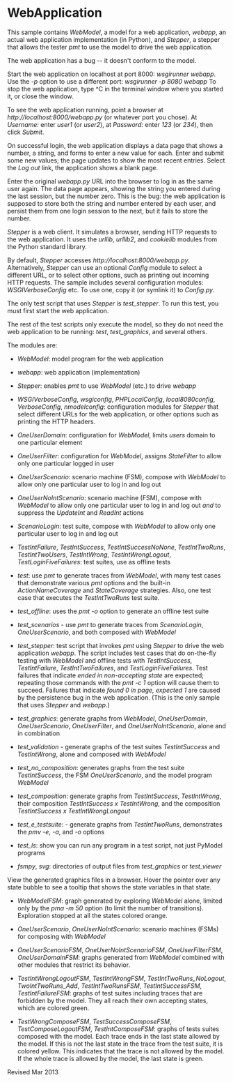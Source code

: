 
WebApplication
==============

This sample contains *WebModel*, a model for a web application,
*webapp*, an actual web application implementation (in Python), and
*Stepper*, a stepper that allows the tester *pmt* to use the model to
drive the web application.

The web application has a bug -- it doesn't conform to the
model.

Start the web application on localhost at port 8000: *wsgirunner webapp*.
Use the *-p* option to use a different port: *wsgirunner -p 8080 webapp*
To stop the web application, type ^C in the terminal window where you
started it, or close the window.

To see the web application running, point a browser at
*http://localhost:8000/webapp.py* (or whatever port you chose).  At
*Username:* enter *user1* (or *user2*), at *Password:* enter *123* (or
*234*), then click *Submit*.  

On successful login, the web application displays a data page that
shows a number, a string, and forms to enter a new value for each.  Enter
and submit some new values; the page updates to show the most recent
entries.  Select the *Log out* link, the application shows a blank page.

Enter the original *webapp.py* URL into the browser to log in as the
same user again.  The data page appears, showing the string you
entered during the last session, but the number zero.  This is the
bug: the web application is supposed to store both the string and
number entered by each user, and persist them from one login session
to the next, but it fails to store the number.

*Stepper* is a web client.  It simulates a browser, sending HTTP
requests to the web application.  It uses the *urllib*, *urllib2*, and
*cookielib* modules from the Python standard library.

By default, *Stepper* accesses *http://localhost:8000/webapp.py*.
Alternatively, *Stepper* can use an optional *Config* module to select
a different URL, or to select other options, such as printing out
incoming HTTP requests.  The sample includes several configuration
modules: *WSGIVerboseConfig* etc.  To use one, copy it (or symlink it)
to *Config.py*.

The only test script that uses *Stepper* is *test_stepper*.  To run 
this test, you must first start the web application.

The rest of the test scripts only execute the model, so they do not
need the web application to be running: *test*,
*test_graphics*, and several others.

The modules are:

- *WebModel*: model program for the web application

- *webapp*: web application (implementation)

- *Stepper*: enables *pmt* to use *WebModel* (etc.) to drive *webapp*

- *WSGIVerboseConfig*, *wsgiconfig*, *PHPLocalConfig*,
  *local8080config*, *VerboseConfig*, *nmodelconfig*: 
  configuration modules for *Stepper* that select different URLs for the web
  application, or other options such as printing the HTTP headers.

- *OneUserDomain*: configuration for *WebModel*, limits *users* domain to one
   particular element

- *OneUserFilter*: configuration for *WebModel*, assigns *StateFilter*
  to allow only one particular logged in user

- *OneUserScenario*: scenario machine (FSM), compose with *WebModel*
  to allow only one particular user to log in and log out

- *OneUserNoIntScenario*: scenario machine (FSM), compose with *WebModel*
  to allow only one particular user to log in and log out *and*
  to suppress the *UpdateInt* and *ReadInt* actions

- *ScenarioLogin*: test suite, compose with *WebModel* to allow only
  one particular user to log in and log out

- *TestIntFailure*, *TestIntSuccess*, *TestIntSuccessNoNone*, 
  *TestIntTwoRuns*, *TestIntTwoUsers*, *TestIntWrong*, *TestIntWrongLogout*,
  *TestLoginFiveFailures*: test suites, use as offline tests

- *test*: use *pmt* to generate traces from *WebModel*, with many test
   cases that demonstrate various *pmt* options and the built-in
   *ActionNameCoverage* and *StateCoverage* strategies.  Also, one
   test case that executes the *TestIntTwoRuns* test suite.

- *test_offline*: uses the *pmt -o* option to generate an offline test suite

- *test_scenarios* - use *pmt* to generate traces from *ScenarioLogin*,
  *OneUserScenario*, and both composed with *WebModel*

- *test_stepper*: test script that invokes *pmt* using *Stepper*
   to drive the web application *webapp*.  The script includes test
   cases that do on-the-fly testing with *WebModel* and offline tests
   with *TestIntSuccess*, *TestIntFailure*, *TestIntTwoFailures*, 
   and *TestLoginFiveFailures*.  Test failures that indicate *ended in 
   non-accepting state* are expected; repeating those commands with the 
   *pmt -c 1* option will cause them to succeed.  Failures that indicate 
   *found 0 in page, expected 1* are caused by the persistence bug in
   the web application.  (This is the only sample that uses *Stepper* and 
   *webapp*.)

- *test_graphics*: generate graphs from *WebModel*, *OneUserDomain*,
  *OneUserScenario*, *OneUserFilter*, and *OneUserNoIntScenario*, alone 
  and in combination

- *test_validation* - generate graphs of the test suites *TestIntSuccess*
  and *TestIntWrong*, alone and composed with *WebModel*

- *test_no_composition*: generates graphs from the test suite
  *TestIntSuccess*, the FSM *OneUserScenario*, and the model program
  *WebModel*

- *test_composition*: generate graphs from *TestIntSuccess*, *TestIntWrong*,
  their composition *TestIntSuccess x TestIntWrong*, and the composition
  *TestIntSuccess x TestIntWrongLongout*

- *test_e_testsuite*: - generate graphs from *TestIntTwoRuns*,
   demonstrates the *pmv -e*, *-a*, and *-o* options

- *test_ls*: show you can run any program in a test script, not just
   PyModel programs

- *fsmpy*, *svg*: directories of output files from *test_graphics*
  or *test_viewer*

View the generated graphics files in a browser.  Hover the pointer
over any state bubble to see a tooltip that shows the state variables
in that state.

- *WebModelFSM*: graph generated by exploring *WebModel* alone,
  limited only by the *pma -m 50* option (to limit the number of
  transitions).  Exploration stopped at all the states colored orange.

- *OneUserScenario*, *OneUserNoIntScenario*: scenario machines (FSMs)
   for composing with *WebModel*

- *OneUserScenarioFSM*, *OneUserNoIntScenarioFSM*, *OneUserFilterFSM*,
  *OneUserDomainFSM*: graphs generated from *WebModel* combined with 
  other modules that restrict its behavior.

- *TestIntWrongLogoutFSM*, *TestIntWrongFSM*,
  *TestIntTwoRuns_NoLogout*, *TwoIntTwoRuns_Add*, *TestIntTwoRunsFSM*,
  *TestIntSuccessFSM*, *TestIntFailureFSM*: graphs of test
  suites including traces that are forbidden by the model.  They all
  reach their own accepting states, which are colored green.

- *TestWrongComposeFSM*, *TestSuccessComposeFSM*,
  *TestComposeLogoutFSM*, *TestIntComposeFSM*: graphs of tests
  suites composed with the model.  Each trace ends in the last state
  allowed by the model.  If this is not the last state in the trace
  from the test suite, it is colored yellow.  This indicates that the
  trace is not allowed by the model.  If the whole trace is allowed by
  the model, the last state is green.

Revised Mar 2013
